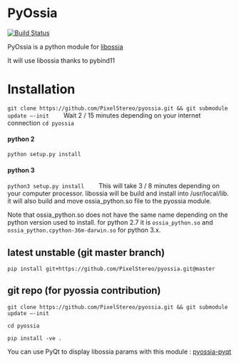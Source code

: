 # PyOssia
[![Build Status](https://travis-ci.org/PixelStereo/pyossia.svg?branch=master)](https://travis-ci.org/PixelStereo/pyossia)    
    
PyOssia is a python module for [libossia](http://github.com/OSSIA/libossia)    

It will use libossia thanks to pybind11    

# Installation
`git clone https://github.com/PixelStereo/pyossia.git && git submodule update —-init    `
Wait 2 / 15 minutes depending on your internet connection
`cd pyossia    `
#### python 2
`python setup.py install    `
#### python 3
`python3 setup.py install    `
This will take 3 / 8 minutes depending on your computer processor.
libossia will be build and install into /usr/local/lib.   
it will also build and move ossia_python.so file to the pyossia module.    

Note that ossia_python.so does not have the same name depending on the python version used to install.
for python 2.7 it is `ossia_python.so` and 
`ossia_python.cpython-36m-darwin.so` for python 3.x.    

## latest unstable (git master branch)
`pip install git+https://github.com/PixelStereo/pyossia.git@master`

## git repo (for pyossia contribution)
`git clone https://github.com/PixelStereo/pyossia.git && git submodule update —-init`    

`cd pyossia     `    

`pip install -ve .    `

You can use PyQt to display libossia params with this module : [pyossia-pyqt](https://github.com/PixelStereo/pyossia-pyqt)
